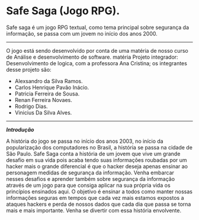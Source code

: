 # **Safe Saga (Jogo RPG).** 
Safe saga é um jogo RPG textual, como tema principal sobre segurança da informação, se passa com um jovem no início dos anos 2000.

------------


O jogo está sendo desenvolvido por conta de uma matéria de nosso curso de Análise e desenvolvimento de software.
matéria Projeto integrador: Desenvolvimento de logica, com a professora Ana Cristina;
os integrantes desse projeto são:
- Alexsandro da Silva Ramos.
-  Carlos Henrique Pavão Inácio.
- Patricia Ferreira de Sousa.
- Renan Ferreira Novaes.
- Rodrigo Dias.
- Vinicius Da Silva Alves.
 

------------
***Introdução***

A história do jogo se passa no início dos anos 2003, no início da popularização dos computadores no Brasil, a história se passa na cidade de São Paulo. 
Safe Saga conta a história de um jovem que vive um grande desafio em sua vida pois acaba tendo suas informações roubadas por um hacker mais o grande diferencial é que o hacker deseja apenas ensinar ao personagem medidas de segurança da informação. Venha embarcar nesses desafios e aprender também sobre segurança da informação através de um jogo para que consiga aplicar na sua própria vida os princípios ensinados aqui. 
O objetivo é ensinar a todos como manter nossas informações seguras em tempos que cada vez mais estamos expostos a ataques hackers e perda de nossos dados que cada dia que passa se torna mais e mais importante. 
Venha se divertir com essa história envolvente.
